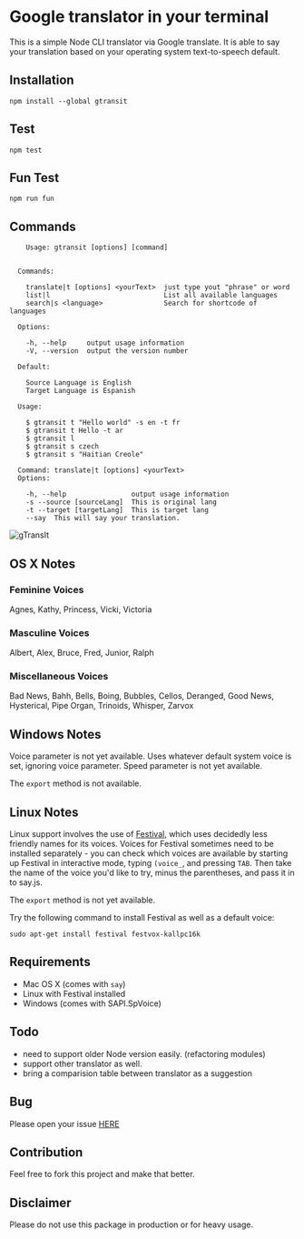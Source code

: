 # Google translator in your terminal

This is a simple Node CLI translator via Google translate. It is able to say 
your translation based on your operating system text-to-speech default. 

## Installation

````
npm install --global gtransit
````
## Test

````
npm test
````

## Fun Test

````
npm run fun
````

## Commands

````
    Usage: gtransit [options] [command]


  Commands:

    translate|t [options] <yourText>  just type yout "phrase" or word
    list|l                            List all available languages
    search|s <language>               Search for shortcode of languages

  Options:

    -h, --help     output usage information
    -V, --version  output the version number

  Default:

    Source Language is English
    Target Language is Espanish

  Usage:

    $ gtransit t "Hello world" -s en -t fr
    $ gtransit t Hello -t ar
    $ gtransit l
    $ gtransit s czech
    $ gtransit s "Haitian Creole"

  Command: translate|t [options] <yourText>
  Options:

    -h, --help                output usage information
    -s --source [sourceLang]  This is original lang
    -t --target [targetLang]  This is target lang
    --say  This will say your translation. 

````
![gTransIt](https://www.majidhajian.com/images/gtransit.gif "gTransIt")

## OS X Notes

### Feminine Voices

Agnes, Kathy, Princess, Vicki, Victoria

### Masculine Voices

Albert, Alex, Bruce, Fred, Junior, Ralph

### Miscellaneous Voices

Bad News, Bahh, Bells, Boing, Bubbles, Cellos, Deranged, Good News, Hysterical, Pipe Organ, Trinoids, Whisper, Zarvox


## Windows Notes

Voice parameter is not yet available. Uses whatever default system voice is set, ignoring voice parameter.
Speed parameter is not yet available.

The `export` method is not available.


## Linux Notes

Linux support involves the use of [Festival](http://www.cstr.ed.ac.uk/projects/festival/), which uses decidedly less friendly names for its voices.  Voices for
Festival sometimes need to be installed separately - you can check which voices are available by starting up Festival in interactive mode, typing `(voice_`,
and pressing `TAB`.  Then take the name of the voice you'd like to try, minus the parentheses, and pass it in to say.js.

The `export` method is not yet available.

Try the following command to install Festival as well as a default voice:

```shell
sudo apt-get install festival festvox-kallpc16k
```

## Requirements

* Mac OS X (comes with `say`)
* Linux with Festival installed
* Windows (comes with SAPI.SpVoice)

## Todo
* need to support older Node version easily. (refactoring modules)
* support other translator as well. 
* bring a comparision table between translator as a suggestion

## Bug

Please open your issue [HERE](https://github.com/mhadaily/gtransit/issues)

## Contribution

Feel free to fork this project and make that better.

## Disclaimer 

Please do not use this package in production or for heavy usage.
